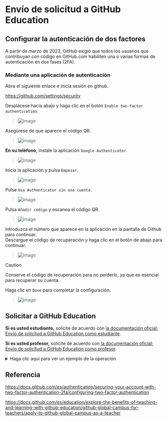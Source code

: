 # Envío de solicitud a GitHub Education

## Configurar la autenticación de dos factores
A partir de marzo de 2023, GitHub exigió que todos los usuarios que contribuyan con código en GitHub.com habiliten una o varias formas de autenticación en dos fases (2FA).

### Mediante una aplicación de autenticación 
Abra el siguiente enlace e inicia sesión en github.

https://github.com/settings/security

Desplácese hacia abajo y haga clic en el botón `Enable two-factor authentication`.
> ![image](https://github.com/itcha-organization/git-tutorial/assets/83223664/0cfc15fd-6bb5-4425-91ef-944ab626bb42)

Asegúrese de que aparece el código QR.
> ![image](https://github.com/itcha-organization/git-tutorial/assets/83223664/ba04b105-5cd8-4738-a779-9bdab795c01a)

**En su teléfono**, instale la aplicación `Google Authenticator`.
> ![image](https://github.com/itcha-organization/git-tutorial/assets/83223664/b6eed257-399e-4dda-b993-9b864a50b316)

Inicia la aplicación y pulsa `Empezar`.
> ![image](https://github.com/itcha-organization/git-tutorial/assets/83223664/a230145a-b81f-4d44-98c8-8a345cea5fab)

Pulse `Usa Authenticator sin una cuenta`.
> ![image](https://github.com/itcha-organization/git-tutorial/assets/83223664/59ec4a7a-6c27-4304-b8ed-6348b4eefcdc)

Pulsa `Añadir código` y escanea el código QR.
> ![image](https://github.com/itcha-organization/git-tutorial/assets/83223664/079d08a4-da13-472a-9032-7b950a4ce248)

Introduzca el número que aparece en la aplicación en la pantalla de Github para continuar.<br>
Descargue el código de recuperación y haga clic en el botón de abajo para continuar.
> ![image](https://github.com/itcha-organization/git-tutorial/assets/83223664/727bfd4f-9385-4db7-b250-c1c22135dd51)

> [!CAUTION]
>  Conserve el código de recuperación para no perderlo, ya que es esencial para recuperar su cuenta.

Haga clic en `Done` para completar la configuración.
> ![image](https://github.com/itcha-organization/git-tutorial/assets/83223664/6a29f7d9-9db6-4f9b-883c-41066618f1a7)

## Solicitar a GitHub Education

**Si es usted estudiante,** solicite de acuerdo con [la documentación oficial: Envío de solicitud a GitHub Education como estudiante](https://docs.github.com/es/education/explore-the-benefits-of-teaching-and-learning-with-github-education/github-education-for-students/apply-to-github-education-as-a-student#solicitar-acceso-al-github-education).

**Si es usted profesor,** solicite de acuerdo con [la documentación oficial: Envío de solicitud a GitHub Education como profesor](https://docs.github.com/es/education/explore-the-benefits-of-teaching-and-learning-with-github-education/github-education-for-teachers/apply-to-github-education-as-a-teacher#solicitar-una-plaza-para-el-github-education).

<details>

<summary>Haga clic aquí para ver un ejemplo de la operación</summary>

## Ejemplo para los estudiante
### Elija correctamente su rol
Seleccione la opción `Student` y continue deslizando hacia abajo.

![image](https://github.com/user-attachments/assets/3e748d88-c3a9-442e-8419-8690034659ea)

### Seleccione su institución educativa

Si su cuenta de GitHub está vinculada a su correo institucional, es probable que GitHub haya identificado su institución educativa. Para confirmarlo, haga click en `Select this school`. <br>

Si no es así, busque su institución manualmente. Por ejemplo, puede escribir `Chalatenango` y seleccionar `Technological Institute of Chalatenango`.

Luego, haga click en `Continue`.

![image](https://github.com/user-attachments/assets/25a22e41-aa56-4457-9a25-b2aecd2b2c1d)

### Compruebe su estado académico

Debe subir una foto de su `carnet` de estudiante. Asegúrese que la imagen sea clara y fácil de leer. Si la imagen está borrosa, tome una nueva foto y vuelva a cargarla.

La `fecha de vencimiento` del carnet debe ser totalmente visible para poder verificar su inscripción actual.

También puede subir cualquier otro documento con `fecha` que muestre su matrícula actual.

![image](https://github.com/user-attachments/assets/7ecc1c3e-8660-4f72-83bf-6703e3401974)

<br>Más abajo, puede subir la foto de su carnet o documento, tome en cuenta que los formatos permitidos son `JPG` y `PNG`, con resolución mínima de `1024` x `768` y un tamaño entre `100 KB` y `1 MB`. <br>

Cuando tenga lista su foto, haga click en `upload a photo`.

![image](https://github.com/user-attachments/assets/6d7fd940-f9e0-431a-97eb-2b5dae495a94)

<br>Finalmente, después que suba su foto, haga click en `Process my application`.

![image](https://github.com/user-attachments/assets/e758d571-cc19-468a-b1bd-9a8ec6d88218)

<br>Ahora debe estar atento a su correo electrónico. Debería recibir una respuesta de GitHub en menos de `14 días`.

![image](https://github.com/user-attachments/assets/bb6299e8-d241-4bbe-b6a8-691e6549047d)

<br>Recibirá un correo electrónico parecido a este.

![image](https://github.com/user-attachments/assets/38ee694d-8132-4f34-91a9-a8b2c46fdfe6)

<br>De esta manera puede comprobar que ya tiene los beneficios de GitHub Education.

![image](https://github.com/user-attachments/assets/165035b1-c91c-4d80-a273-a4b93e892ca8)

<br>Su plan actual debería ser `GitHub Pro`.

![image](https://github.com/user-attachments/assets/c6eefc80-6722-4e52-bb52-c6fed0e93651)

</details>

## Referencia

https://docs.github.com/es/authentication/securing-your-account-with-two-factor-authentication-2fa/configuring-two-factor-authentication

https://docs.github.com/es/education/explore-the-benefits-of-teaching-and-learning-with-github-education/github-global-campus-for-teachers/apply-to-github-global-campus-as-a-teacher


